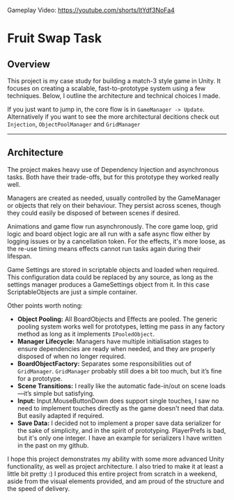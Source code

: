 Gameplay Video: https://youtube.com/shorts/ltYdf3NoFa4

# Fruit Swap Task

## Overview

This project is my case study for building a match-3 style game in Unity. It focuses on creating a scalable, fast-to-prototype system using a few techniques. Below, I outline the architecture and technical choices I made.  

If you just want to jump in, the core flow is in `GameManager -> Update`. Alternatively if you want to see the more architectural decitions check out `Injection`, `ObjectPoolManager` and `GridManager`

---

## Architecture

The project makes heavy use of Dependency Injection and asynchronous tasks. Both have their trade-offs, but for this prototype they worked really well.  

Managers are created as needed, usually controlled by the GameManager or objects that rely on their behaviour. They persist across scenes, though they could easily be disposed of between scenes if desired.  

Animations and game flow run asynchronously. The core game loop, grid logic and board object logic are all run with a safe async flow either by logging issues or by a cancellation token. For the effects, it's more loose, as the re-use timing means effects cannot run tasks again during their lifespan.

Game Settings are stored in scriptable objects and loaded when required. This configuration data could be replaced by any source, as long as the settings manager produces a GameSettings object from it. In this case ScriptableObjects are just a simple container.

Other points worth noting:

- **Object Pooling:** All BoardObjects and Effects are pooled. The generic pooling system works well for prototypes, letting me pass in any factory method as long as it implements `IPooledObject`.  
- **Manager Lifecycle:** Managers have multiple initialisation stages to ensure dependencies are ready when needed, and they are properly disposed of when no longer required.  
- **BoardObjectFactory:** Separates some responsibilities out of `GridManager`. `GridManager` probably still does a bit too much, but it’s fine for a prototype.   
- **Scene Transitions:** I really like the automatic fade-in/out on scene loads—it’s simple but satisfying.
- **Input:** Input.MouseButtonDown does support single touches, I saw no need to implement touches directly as the game doesn't need that data. But easily adapted if required.
- **Save Data:** I decided not to implement a proper save data serializer for the sake of simplicity, and in the spirit of prototyping. PlayerPrefs is bad, but it's only one integer. I have an example for serializers I have written in the past on my github.

I hope this project demonstrates my ability with some more advanced Unity functionality, as well as project architecture. I also tried to make it at least a little bit pretty :) I produced this entire project from scratch in a weekend, aside from the visual elements provided, and am proud of the structure and the speed of delivery.
